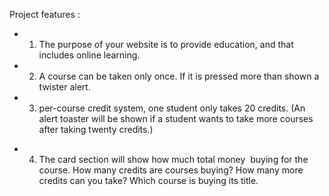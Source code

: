 Project features : 
* 1. The purpose of your website is to provide education, and that includes online learning.
* 2. A course can be taken only once. If it is pressed more than shown a twister alert.
* 3. per-course credit system, one student only takes 20 credits. (An alert toaster will be shown if a student wants to take more courses after taking twenty credits.)
- 4. The card section will show how much total money  buying for the course. How many credits are courses buying? How many more credits can you take? Which course is buying its title.
